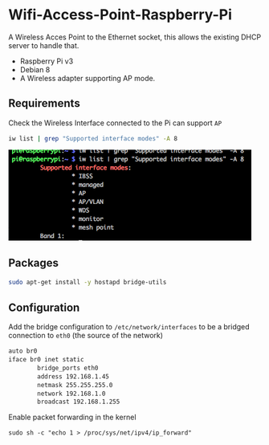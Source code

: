 # Wifi-Access-Point-Raspberry-Pi

A Wireless Acces Point to the Ethernet socket, this allows the existing DHCP server to handle that.

- Raspberry Pi v3
- Debian 8
- A Wireless adapter supporting AP mode.

## Requirements

Check the Wireless Interface connected to the Pi can support `AP` 

```bash
iw list | grep "Supported interface modes" -A 8
```
![image](check-interface-works.png)

## Packages

```bash
sudo apt-get install -y hostapd bridge-utils
```

## Configuration

Add the bridge configuration to `/etc/network/interfaces` to be a bridged connection to `eth0` (the source of the network)

```bash
auto br0
iface br0 inet static
        bridge_ports eth0
        address 192.168.1.45
        netmask 255.255.255.0
        network 192.168.1.0
        broadcast 192.168.1.255
```

Enable packet forwarding in the kernel

```
sudo sh -c "echo 1 > /proc/sys/net/ipv4/ip_forward"
```
